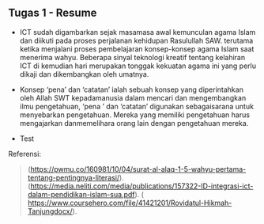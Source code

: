 ## Tugas 1 - Resume

* ICT sudah digambarkan sejak masamasa awal kemunculan agama Islam dan diikuti pada proses perjalanan kehidupan Rasulullah SAW. 
terutama ketika menjalani proses pembelajaran konsep-konsep agama Islam saat menerima wahyu. Beberapa sinyal teknologi kreatif 
tentang kelahiran ICT di kemudian hari merupakan tonggak kekuatan agama ini yang perlu dikaji dan dikembangkan oleh umatnya.

 

* Konsep ‘pena’ dan ‘catatan’ ialah sebuah konsep yang diperintahkan oleh Allah SWT kepadamanusia dalam mencari dan mengembangkan 
ilmu pengetahuan, ‘pena ’ dan ‘catatan’ digunakan sebagaisarana untuk menyebarkan pengetahuan. Mereka yang memiliki pengetahuan 
harus mengajarkan danmemelihara orang lain dengan pengetahuan mereka.

 
* Test

Referensi:
> (https://pwmu.co/160981/10/04/surat-al-alaq-1-5-wahyu-pertama-tentang-pentingnya-literasi/).
> (https://media.neliti.com/media/publications/157322-ID-integrasi-ict-dalam-pendidikan-islam-sua.pdf).
> ( https://www.coursehero.com/file/41421201/Rovidatul-Hikmah-Tanjungdocx/).
